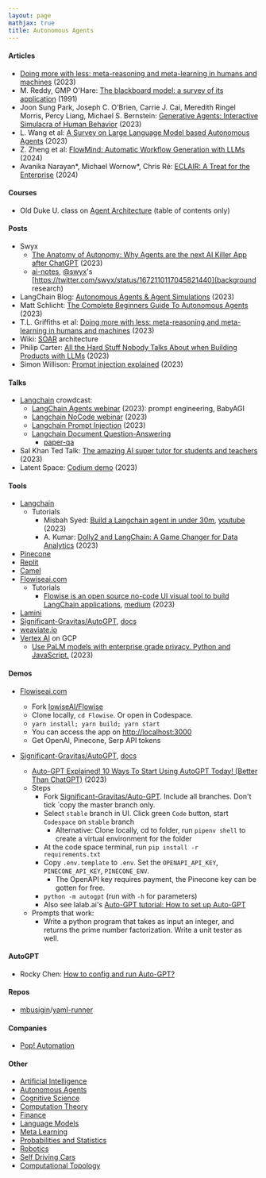 ```yaml
---
layout: page
mathjax: true
title: Autonomous Agents
---
```

#### Articles
* [Doing more with less: meta-reasoning and meta-learning in humans and machines](https://cocosci.princeton.edu/papers/doing-more-with-less.pdf) (2023)
* M. Reddy,  GMP O'Hare: [The blackboard model: a survey of its application](https://link.springer.com/article/10.1007/BF00143760) (1991)
* Joon Sung Park, Joseph C. O'Brien, Carrie J. Cai, Meredith Ringel Morris, Percy Liang, Michael S. Bernstein: [Generative Agents: Interactive Simulacra of Human Behavior](https://arxiv.org/abs/2304.03442) (2023)
* L. Wang et al: [A Survey on Large Language Model based Autonomous Agents](https://arxiv.org/pdf/2308.11432.pdf) (2023)
* Z. Zheng et al: [FlowMind: Automatic Workflow Generation with LLMs](https://arxiv.org/pdf/2404.13050) (2024)
* Avanika Narayan*, Michael Wornow*, Chris Ré: [ECLAIR: A Treat for the Enterprise](https://hazyresearch.stanford.edu/blog/2024-05-18-eclair) (2024)

#### Courses
* Old Duke U. class on [Agent Architecture](https://users.cs.duke.edu/~brd/Teaching/Previous/AI/Lectures/Summaries/architectures.html) (table of contents only)

#### Posts
* Swyx
  * [The Anatomy of Autonomy: Why Agents are the next AI Killer App after ChatGPT](https://www.latent.space/p/agents) (2023)
  * [ai-notes](https://github.com/swyxio/ai-notes), [@swyx](https://twitter.com/swyx)'s [https://twitter.com/swyx/status/1672110117045821440](background research)
* LangChain Blog: [Autonomous Agents & Agent Simulations](https://blog.langchain.dev/agents-round/) (2023)
* Matt Schlicht: [The Complete Beginners Guide To Autonomous Agents](https://www.mattprd.com/p/the-complete-beginners-guide-to-autonomous-agents) (2023)
* T.L. Griffiths et al: [Doing more with less: meta-reasoning and meta-learning in humans and machines](https://cocosci.princeton.edu/papers/doing-more-with-less.pdf) (2023)
* Wiki: [SOAR](https://en.wikipedia.org/wiki/Soar_(cognitive_architecture)) architecture
* Philip Carter: [All the Hard Stuff Nobody Talks About when Building Products with LLMs](https://www.honeycomb.io/blog/hard-stuff-nobody-talks-about-llm) (2023)
* Simon Willison: [Prompt injection explained](https://simonwillison.net/2023/May/2/prompt-injection-explained/) (2023)

#### Talks
* [Langchain](https://www.crowdcast.io/@langchain) crowdcast:
  * [LangChain Agents webinar](https://www.crowdcast.io/c/46erbpbz609r) (2023): prompt engineering, BabyAGI
  * [Langchain NoCode webinar](https://www.crowdcast.io/c/38stgg2vma7m) (2023)
  * [Langchain Prompt Injection](https://www.crowdcast.io/c/ht7qt3rvesvg) (2023)
  * [Langchain Document Question-Answering](https://www.crowdcast.io/c/rh66hcwivly0)
    * [paper-qa](https://github.com/whitead/paper-qa)
* Sal Khan Ted Talk: [The amazing AI super tutor for students and teachers](https://www.ted.com/talks/sal_khan_the_amazing_ai_super_tutor_for_students_and_teachers/c) (2023)
* Latent Space: [Codium demo](https://www.youtube.com/watch?v=9tPKJPqVqLs) (2023)

#### Tools
* [Langchain](https://python.langchain.com/en/latest/getting_started/getting_started.html)
  * Tutorials
    * Misbah Syed: [Build a Langchain agent in under 30m](https://twitter.com/MisbahSy/status/1655587763679289351), [youtube](https://www.youtube.com/watch?v=jDJIIVWTZDE) (2023)
    * A. Kumar: [Dolly2 and LangChain: A Game Changer for Data Analytics](https://ashukumar27.medium.com/dolly2-and-langchain-a-game-changer-for-text-data-analytics-7518d48d0ad7) (2023)
* [Pinecone](https://www.pinecone.io/)
* [Replit](https://replit.com)
* [Camel](https://www.camel-ai.org/)
* [Flowiseai.com](https://flowiseai.com/)
  * Tutorials
    * [Flowise is an open source no-code UI visual tool to build LangChain applications](https://www.youtube.com/watch?v=CovAPtQPU0k&t=7s), [medium](https://cobusgreyling.medium.com/flowise-for-langchain-b7c4023ffa71) (2023)
* [Lamini](https://lamini.ai/)
* [Significant-Gravitas/AutoGPT](https://github.com/Significant-Gravitas/Auto-GPT), [docs](https://docs.agpt.co/setup/)
* [weaviate.io](https://weaviate.io/)
* [Vertex AI](https://cloud.google.com/vertex-ai) on GCP
  * [Use PaLM models with enterprise grade privacy. Python and JavaScript.](https://twitter.com/hwchase17/status/1661756592025649152) (2023)

#### Demos
* [Flowiseai.com](https://flowiseai.com/)
  * Fork [lowiseAI/Flowise](https://github.com/FlowiseAI/Flowise)
  * Clone locally, `cd Flowise`. Or open in Codespace.
  * `yarn install; yarn build; yarn start`
  * You can access the app on [http://localhost:3000](http://localhost:3000)
  * Get OpenAI, Pinecone, Serp API tokens
  
* [Significant-Gravitas/AutoGPT](https://github.com/Significant-Gravitas/Auto-GPT), [docs](https://docs.agpt.co/setup/)
  * [Auto-GPT Explained! 10 Ways To Start Using AutoGPT Today! (Better Than ChatGPT)](https://www.youtube.com/watch?v=465RFn6KmiQ) (2023)
  * Steps
    * Fork [Significant-Gravitas/Auto-GPT](https://github.com/Significant-Gravitas/Auto-GPT). Include all branches. Don't tick `copy the master branch only.
    * Select `stable` branch in UI. Click green `Code` button, start `Codespace` on `stable` branch
      * Alternative: Clone locally, cd to folder, run `pipenv shell` to create a virtual environment for the folder
    * At the code space terminal, run `pip install -r requirements.txt`
    * Copy `.env.template` to `.env`. Set the `OPENAPI_API_KEY`, `PINECONE_API_KEY`, `PINECONE_ENV`.
      * The OpenAPI key requires payment, the Pinecone key can be gotten for free.
    * `python -m autogpt` (run with `-h` for parameters)
    * Also see lalab.ai's [Auto-GPT tutorial: How to set up Auto-GPT](https://lablab.ai/t/auto-gpt-tutorial-how-to-set-up-auto-gpt)
  * Prompts that work:
    * Write a python program that takes as input an integer, and returns the prime number factorization. Write a unit tester as well.

#### AutoGPT
* Rocky Chen: [How to config and run Auto-GPT?](https://medium.com/codex/how-to-config-and-run-auto-gpt-11f406d9fba4)

#### Repos
* [mbusigin](https://github.com/mbusigin)/[yaml-runner](https://github.com/mbusigin/yaml-runner)

#### Companies
* [Pop! Automation](https://www.popautomation.com/)

#### Other
* [Artificial Intelligence](/artificial_intelligence)
* [Autonomous Agents](/autonomous_agents)
* [Cognitive Science](/cognitive_science)
* [Computation Theory](/computation_theory)
* [Finance](/finance)
* [Language Models](/language_models)
* [Meta Learning](/meta_learning)
* [Probabilities and Statistics](/probabilities_and_statistics)
* [Robotics](/robotics)
* [Self Driving Cars](/self_driving_cars)
* [Computational Topology](/computational_topology)
